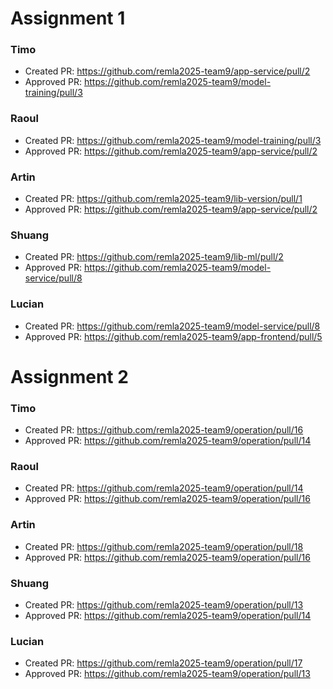 # Assignment 1

### Timo
- Created PR: https://github.com/remla2025-team9/app-service/pull/2
- Approved PR: https://github.com/remla2025-team9/model-training/pull/3 

### Raoul
- Created PR: https://github.com/remla2025-team9/model-training/pull/3
- Approved PR: https://github.com/remla2025-team9/app-service/pull/2

### Artin
- Created PR: https://github.com/remla2025-team9/lib-version/pull/1
- Approved PR: https://github.com/remla2025-team9/app-service/pull/2

### Shuang
- Created PR: https://github.com/remla2025-team9/lib-ml/pull/2
- Approved PR:  https://github.com/remla2025-team9/model-service/pull/8
  
### Lucian
- Created PR: https://github.com/remla2025-team9/model-service/pull/8
- Approved PR: https://github.com/remla2025-team9/app-frontend/pull/5


# Assignment 2

### Timo
- Created PR: https://github.com/remla2025-team9/operation/pull/16 
- Approved PR: https://github.com/remla2025-team9/operation/pull/14 

### Raoul
- Created PR: https://github.com/remla2025-team9/operation/pull/14
- Approved PR: https://github.com/remla2025-team9/operation/pull/16

### Artin
- Created PR: https://github.com/remla2025-team9/operation/pull/18
- Approved PR: https://github.com/remla2025-team9/operation/pull/16

### Shuang
- Created PR: https://github.com/remla2025-team9/operation/pull/13
- Approved PR: https://github.com/remla2025-team9/operation/pull/14
  
### Lucian
- Created PR: https://github.com/remla2025-team9/operation/pull/17
- Approved PR: https://github.com/remla2025-team9/operation/pull/13
